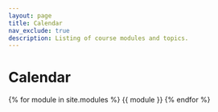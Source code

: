```yaml
---
layout: page
title: Calendar
nav_exclude: true
description: Listing of course modules and topics.
---
```


# Calendar

{% for module in site.modules %}
{{ module }}
{% endfor %}
